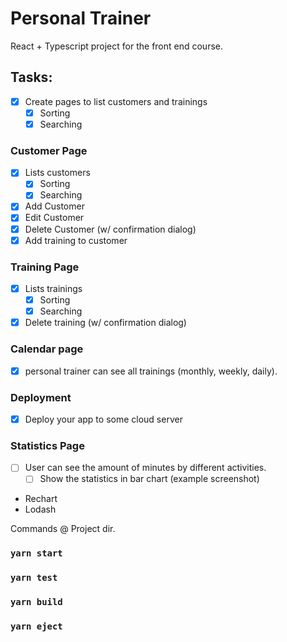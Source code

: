 # Personal Trainer

React + Typescript project for the front end course.

## Tasks:

-[X] Create pages to list customers and trainings
    - [X] Sorting
    - [X] Searching

### Customer Page

- [X] Lists customers
    - [X] Sorting
    - [X] Searching
- [X] Add Customer
- [X] Edit Customer
- [X] Delete Customer (w/ confirmation dialog)
- [X] Add training to customer

### Training Page

- [X] Lists trainings
    - [X] Sorting
    - [X] Searching
- [X] Delete training (w/ confirmation dialog)

### Calendar page

- [X] personal trainer can see all trainings (monthly, weekly, daily).

### Deployment

- [X] Deploy your app to some cloud server

### Statistics Page

- [ ] User can see the amount of minutes by different activities.
    - [ ] Show the statistics in bar chart (example screenshot)

- Rechart 
- Lodash 

Commands @ Project dir.

### `yarn start`

### `yarn test`

### `yarn build`

### `yarn eject`
